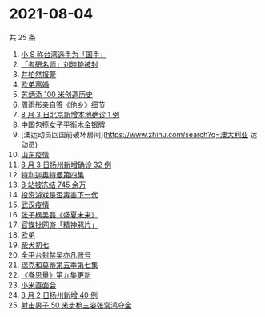 # 2021-08-04

共 25 条

<!-- BEGIN -->
<!-- 最后更新时间 Wed Aug 04 2021 16:14:40 GMT+0800 (China Standard Time) -->

1. [小 S 称台湾选手为「国手」](https://www.zhihu.com/search?q=小s)
1. [「考研名师」刘晓艳被封](https://www.zhihu.com/search?q=刘晓艳)
1. [井柏然报警](https://www.zhihu.com/search?q=井柏然)
1. [欧弟离婚](https://www.zhihu.com/search?q=欧弟)
1. [苏炳添 100 米创造历史](https://www.zhihu.com/search?q=苏炳添)
1. [周雨彤亲自答《他乡》细节](https://www.zhihu.com/search?q=我在他乡挺好的)
1. [8 月 3 日北京新增本地确诊 1 例](https://www.zhihu.com/search?q=北京疫情)
1. [中国包揽女子平衡木金银牌](https://www.zhihu.com/search?q=平衡木)
1. [澳运动员回国前破坏房间](https://www.zhihu.com/search?q=澳大利亚 运动员)
1. [山东疫情](https://www.zhihu.com/search?q=山东)
1. [8 月 3 日扬州新增确诊 32 例](https://www.zhihu.com/search?q=扬州)
1. [特利迦奥特曼第四集](https://www.zhihu.com/search?q=特利迦奥特曼)
1. [B 站被冻结 745 余万](https://www.zhihu.com/search?q=哔哩哔哩)
1. [投资游戏是否毒害下一代](https://www.zhihu.com/search?q=网络游戏)
1. [武汉疫情](https://www.zhihu.com/search?q=武汉疫情)
1. [张子枫吴磊《盛夏未来》](https://www.zhihu.com/search?q=盛夏未来)
1. [官媒批网游「精神鸦片」](https://www.zhihu.com/search?q=网络游戏)
1. [欧弟](https://www.zhihu.com/search?q=欧弟离婚)
1. [柴犬初七](https://www.zhihu.com/search?q=柴犬初七)
1. [全平台封禁吴亦凡账号](https://www.zhihu.com/search?q=吴亦凡封号)
1. [瑞克和莫蒂第五季第七集](https://www.zhihu.com/search?q=瑞克和莫蒂)
1. [《眷思量》第九集更新](https://www.zhihu.com/search?q=眷思量)
1. [小米直面会](https://www.zhihu.com/search?q=小米直面会)
1. [8 月 2 日扬州新增 40 例](https://www.zhihu.com/search?q=扬州)
1. [射击男子 50 米步枪三姿张常鸿夺金](https://www.zhihu.com/search?q=张常鸿)

<!-- END -->
